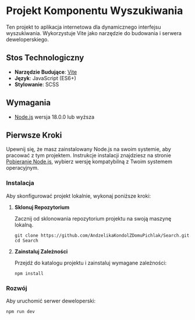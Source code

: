 # Projekt Komponentu Wyszukiwania

Ten projekt to aplikacja internetowa dla dynamicznego interfejsu wyszukiwania. Wykorzystuje Vite jako narzędzie do budowania i serwera deweloperskiego.

## Stos Technologiczny

- **Narzędzie Budujące**: [Vite](https://vitejs.dev/)
- **Język**: JavaScript (ES6+)
- **Stylowanie**: SCSS

## Wymagania

- [Node.js](https://nodejs.org/) wersja 18.0.0 lub wyższa

## Pierwsze Kroki

Upewnij się, że masz zainstalowany Node.js na swoim systemie, aby pracować z tym projektem. Instrukcje instalacji znajdziesz na stronie [Pobieranie Node.js](https://nodejs.org/en/download/), wybierz wersję kompatybilną z Twoim systemem operacyjnym.

### Instalacja

Aby skonfigurować projekt lokalnie, wykonaj poniższe kroki:

1. **Sklonuj Repozytorium**

   Zacznij od sklonowania repozytorium projektu na swoją maszynę lokalną.

   ```
   git clone https://github.com/AndzelikaKondolZDomuPichlak/Search.git
   cd Search
   ```

2. **Zainstaluj Zależności**

   Przejdź do katalogu projektu i zainstaluj wymagane zależności:

   ```
   npm install
   ```

### Rozwój

Aby uruchomić serwer deweloperski:

```
npm run dev
```
